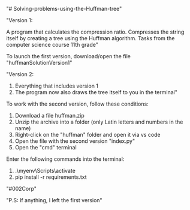 "# Solving-problems-using-the-Huffman-tree"

"Version 1:

A program that calculates the compression ratio. Compresses the string itself by creating a tree using the Huffman algorithm. Tasks from the computer science course 11th grade"

To launch the first version, download/open the file "huffmanSolutionVersion1"

"Version 2:

1. Everything that includes version 1
2. The program now also draws the tree itself to you in the terminal"

To work with the second version, follow these conditions:
1) Download a file huffman.zip
2) Unzip the archive into a folder (only Latin letters and numbers in the name)
3) Right-click on the "huffman" folder and open it via vs code
4) Open the file with the second version "index.py"
5) Open the "cmd" terminal

Enter the following commands into the terminal:

1) .\myenv\Scripts\activate 
2) pip install -r requirements.txt

"#002Corp"

"P.S:
If anything, I left the first version"

